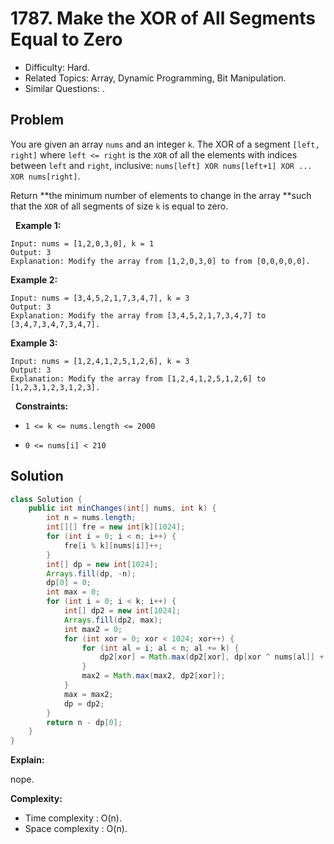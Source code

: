 # 1787. Make the XOR of All Segments Equal to Zero

- Difficulty: Hard.
- Related Topics: Array, Dynamic Programming, Bit Manipulation.
- Similar Questions: .

## Problem

You are given an array ```nums```​​​ and an integer ```k```​​​​​. The XOR of a segment ```[left, right]``` where ```left <= right``` is the ```XOR``` of all the elements with indices between ```left``` and ```right```, inclusive: ```nums[left] XOR nums[left+1] XOR ... XOR nums[right]```.

Return **the minimum number of elements to change in the array **such that the ```XOR``` of all segments of size ```k```​​​​​​ is equal to zero.

 
**Example 1:**

```
Input: nums = [1,2,0,3,0], k = 1
Output: 3
Explanation: Modify the array from [1,2,0,3,0] to from [0,0,0,0,0].
```

**Example 2:**

```
Input: nums = [3,4,5,2,1,7,3,4,7], k = 3
Output: 3
Explanation: Modify the array from [3,4,5,2,1,7,3,4,7] to [3,4,7,3,4,7,3,4,7].
```

**Example 3:**

```
Input: nums = [1,2,4,1,2,5,1,2,6], k = 3
Output: 3
Explanation: Modify the array from [1,2,4,1,2,5,1,2,6] to [1,2,3,1,2,3,1,2,3].
```

 
**Constraints:**


	
- ```1 <= k <= nums.length <= 2000```
	
- ```​​​​​​0 <= nums[i] < 210```



## Solution

```java
class Solution {
    public int minChanges(int[] nums, int k) {
        int n = nums.length;
        int[][] fre = new int[k][1024];
        for (int i = 0; i < n; i++) {
            fre[i % k][nums[i]]++;
        }
        int[] dp = new int[1024];
        Arrays.fill(dp, -n);
        dp[0] = 0;
        int max = 0;
        for (int i = 0; i < k; i++) {
            int[] dp2 = new int[1024];
            Arrays.fill(dp2, max);
            int max2 = 0;
            for (int xor = 0; xor < 1024; xor++) {
                for (int al = i; al < n; al += k) {
                    dp2[xor] = Math.max(dp2[xor], dp[xor ^ nums[al]] + fre[i][nums[al]]);
                }
                max2 = Math.max(max2, dp2[xor]);
            }
            max = max2;
            dp = dp2;
        }
        return n - dp[0];
    }
}
```

**Explain:**

nope.

**Complexity:**

* Time complexity : O(n).
* Space complexity : O(n).
